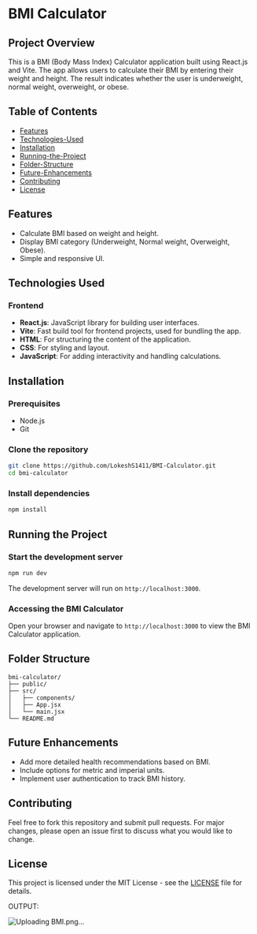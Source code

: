 # BMI Calculator

## Project Overview
This is a BMI (Body Mass Index) Calculator application built using React.js and Vite. The app allows users to calculate their BMI by entering their weight and height. The result indicates whether the user is underweight, normal weight, overweight, or obese.

## Table of Contents
- [Features](#features)
- [Technologies-Used](#technologies-used)
- [Installation](#installation)
- [Running-the-Project](#running-the-project)
- [Folder-Structure](#folder-structure)
- [Future-Enhancements](#future-enhancements)
- [Contributing](#contributing)
- [License](#license)

## Features
- Calculate BMI based on weight and height.
- Display BMI category (Underweight, Normal weight, Overweight, Obese).
- Simple and responsive UI.

## Technologies Used

### Frontend
- **React.js**: JavaScript library for building user interfaces.
- **Vite**: Fast build tool for frontend projects, used for bundling the app.
- **HTML**: For structuring the content of the application.
- **CSS**: For styling and layout.
- **JavaScript**: For adding interactivity and handling calculations.

## Installation

### Prerequisites
- Node.js
- Git

### Clone the repository
```bash
git clone https://github.com/LokeshS1411/BMI-Calculator.git
cd bmi-calculator
```

### Install dependencies
```bash
npm install
```

## Running the Project

### Start the development server
```bash
npm run dev
```
The development server will run on `http://localhost:3000`.

### Accessing the BMI Calculator
Open your browser and navigate to `http://localhost:3000` to view the BMI Calculator application.

## Folder Structure
```
bmi-calculator/
├── public/
├── src/
│   ├── components/
│   ├── App.jsx
│   └── main.jsx
└── README.md
```

## Future Enhancements
- Add more detailed health recommendations based on BMI.
- Include options for metric and imperial units.
- Implement user authentication to track BMI history.

## Contributing
Feel free to fork this repository and submit pull requests. For major changes, please open an issue first to discuss what you would like to change.

## License
This project is licensed under the MIT License - see the [LICENSE](LICENSE) file for details.




OUTPUT:

![Uploading BMI.png…]()




